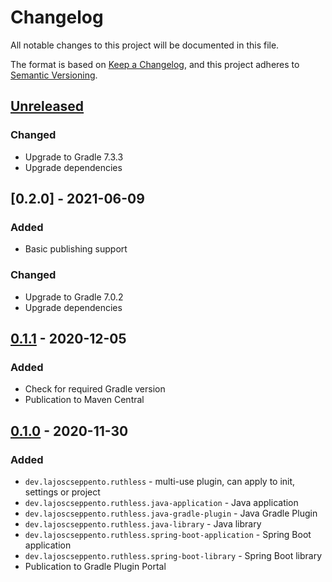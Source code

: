 # Changelog
All notable changes to this project will be documented in this file.

The format is based on [Keep a Changelog](https://keepachangelog.com/en/1.0.0/),
and this project adheres to [Semantic Versioning](https://semver.org/spec/v2.0.0.html).

## [Unreleased]
### Changed
- Upgrade to Gradle 7.3.3
- Upgrade dependencies

## [0.2.0] - 2021-06-09
### Added
 - Basic publishing support

### Changed
 - Upgrade to Gradle 7.0.2
 - Upgrade dependencies

## [0.1.1] - 2020-12-05
### Added
 - Check for required Gradle version
 - Publication to Maven Central

## [0.1.0] - 2020-11-30
### Added
 - `dev.lajoscseppento.ruthless` - multi-use plugin, can apply to init, settings or project
 - `dev.lajoscseppento.ruthless.java-application` - Java application
 - `dev.lajoscseppento.ruthless.java-gradle-plugin` - Java Gradle Plugin
 - `dev.lajoscseppento.ruthless.java-library` - Java library
 - `dev.lajoscseppento.ruthless.spring-boot-application` - Spring Boot application
 - `dev.lajoscseppento.ruthless.spring-boot-library` - Spring Boot library
 - Publication to Gradle Plugin Portal

[Unreleased]: https://github.com/LajosCseppento/ruthless/compare/v0.1.1...HEAD
[0.1.1]: https://github.com/LajosCseppento/ruthless/compare/v0.1.0...v0.1.1
[0.1.0]: https://github.com/LajosCseppento/ruthless/releases/tag/v0.1.0
